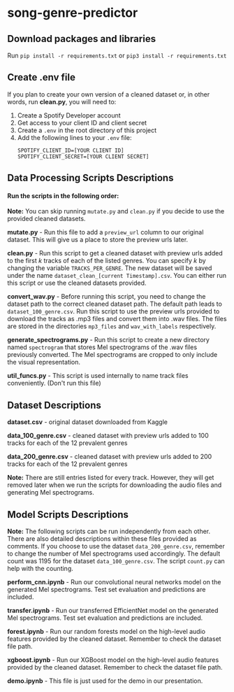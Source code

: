 # song-genre-predictor

## Download packages and libraries

Run `pip install -r requirements.txt` or `pip3 install -r requirements.txt`

## Create .env file

If you plan to create your own version of a cleaned dataset or, in other words, run **clean.py**, you will need to:

1. Create a Spotify Developer account
2. Get access to your client ID and client secret
3. Create a `.env` in the root directory of this project
4. Add the following lines to your `.env` file:
   ```
   SPOTIFY_CLIENT_ID=[YOUR CLIENT ID]
   SPOTIFY_CLIENT_SECRET=[YOUR CLIENT SECRET]
   ```

## Data Processing Scripts Descriptions

#### Run the scripts in the following order:

**Note:** You can skip running `mutate.py` and `clean.py` if you decide to use the provided cleaned datasets.

**mutate.py** - Run this file to add a `preview_url` column to our original dataset. This will give us a place to store the preview urls later.

**clean.py** - Run this script to get a cleaned dataset with preview urls added to the first _k_ tracks of each of the listed genres. You can specify _k_ by changing the variable `TRACKS_PER_GENRE`. The new dataset will be saved under the name `dataset_clean_[current Timestamp].csv`. You can either run this script or use the cleaned datasets provided.

**convert_wav.py** - Before running this script, you need to change the dataset path to the correct cleaned dataset path. The default path leads to `dataset_100_genre.csv`. Run this script to use the preview urls provided to download the tracks as .mp3 files and convert them into .wav files. The files are stored in the directories `mp3_files` and `wav_with_labels` respectively.

**generate_spectrograms.py** - Run this script to create a new directory named `spectrogram` that stores Mel spectrograms of the .wav files previously converted. The Mel spectrograms are cropped to only include the visual representation.

**util_funcs.py** - This script is used internally to name track files conveniently. (Don't run this file)

## Dataset Descriptions

**dataset.csv** - original dataset downloaded from Kaggle

**data_100_genre.csv** - cleaned dataset with preview urls added to 100 tracks for each of the 12 prevalent genres

**data_200_genre.csv** - cleaned dataset with preview urls added to 200 tracks for each of the 12 prevalent genres

**Note:** There are still entries listed for every track. However, they will get removed later when we run the scripts for downloading the audio files and generating Mel spectrograms.

## Model Scripts Descriptions

**Note:** The following scripts can be run independently from each other. There are also detailed descriptions within these files provided as comments. If you choose to use the dataset `data_200_genre.csv`, remember to change the number of Mel spectrograms used accordingly. The default count was 1195 for the dataset `data_100_genre.csv`. The script `count.py` can help with the counting.

**perform_cnn.ipynb** - Run our convolutional neural networks model on the generated Mel spectrograms. Test set evaluation and predictions are included.

**transfer.ipynb** - Run our transferred EfficientNet model on the generated Mel spectrograms. Test set evaluation and predictions are included.

**forest.ipynb** - Run our random forests model on the high-level audio features provided by the cleaned dataset. Remember to check the dataset file path.

**xgboost.ipynb** - Run our XGBoost model on the high-level audio features provided by the cleaned dataset. Remember to check the dataset file path.

**demo.ipynb** - This file is just used for the demo in our presentation.
